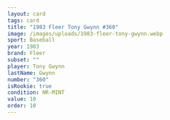 ```yaml
---
layout: card
tags: card
title: "1983 Fleer Tony Gwynn #360"
image: /images/uploads/1983-fleer-tony-gwynn.webp
sport: Baseball
year: 1983
brand: Fleer
subset: ""
player: Tony Gwynn
lastName: Gwynn
number: "360"
isRookie: true
condition: NR-MINT
value: 10
order: 10
---
```

